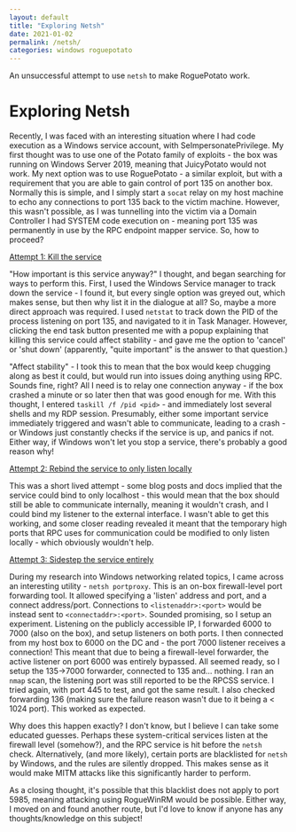 ```yaml
---
layout: default
title: "Exploring Netsh"
date: 2021-01-02
permalink: /netsh/
categories: windows roguepotato
---
```


An unsuccessful attempt to use `netsh` to make RoguePotato work.
<!--more-->

# Exploring Netsh

Recently, I was faced with an interesting situation where I had code execution as a Windows service account, with SeImpersonatePrivilege. My first thought was to use one of the Potato family of exploits - the box was running on Windows Server 2019, meaning that JuicyPotato would not work. My next option was to use RoguePotato - a similar exploit, but with a requirement that you are able to gain control of port 135 on another box. Normally this is simple, and I simply start a `socat` relay on my host machine to echo any connections to port 135 back to the victim machine. However, this wasn't possible, as I was tunnelling into the victim via a Domain Controller I had SYSTEM code execution on - meaning port 135 was permanently in use by the RPC endpoint mapper service. So, how to proceed?



<u>Attempt 1: Kill the service</u>

"How important is this service anyway?" I thought, and began searching for ways to perform this. First, I used the Windows Service manager to track down the service - I found it, but every single option was greyed out, which makes sense, but then why list it in the dialogue at all? So, maybe a more direct approach was required. I used `netstat` to track down the PID of the process listening on port 135, and navigated to it in Task Manager. However, clicking the end task button presented me with a popup explaining that killing this service could affect stability - and gave me the option to 'cancel' or 'shut down' (apparently, "quite important" is the answer to that question.)

"Affect stability" - I took this to mean that the box would keep chugging along as best it could, but would run into issues doing anything using RPC. Sounds fine, right? All I need is to relay one connection anyway - if the box crashed a minute or so later then that was good enough for me. With this thought, I entered `taskill /f /pid <pid>` - and immediately lost several shells and my RDP session. Presumably, either some important service immediately triggered and wasn't able to communicate, leading to a crash - or Windows just constantly checks if the service is up, and panics if not. Either way, if Windows won't let you stop a service, there's probably a good reason why!

<u>Attempt 2: Rebind the service to only listen locally</u>

This was a short lived attempt - some blog posts and docs implied that the service could bind to only localhost - this would mean that the box should still be able to communicate internally, meaning it wouldn't crash, and I could bind my listener to the external interface. I wasn't able to get this working, and some closer reading revealed it meant that the temporary high ports that RPC uses for communication could be modified to only listen locally - which obviously wouldn't help.

<u>Attempt 3: Sidestep the service entirely</u>

During my research into Windows networking related topics, I came across an interesting utility - `netsh portproxy`. This is an on-box firewall-level port forwarding tool. It allowed specifying a 'listen' address and port, and a connect address/port. Connections to `<listenaddr>:<port>` would be instead sent to `<connectaddr>:<port>`. Sounded promising, so I setup an experiment. Listening on the publicly accessible IP, I forwarded 6000 to 7000 (also on the box), and setup listeners on both ports. I then connected from my host box to 6000 on the DC and - the port 7000 listener receives a connection! This meant that due to being a firewall-level forwarder, the active listener on port 6000 was entirely bypassed. All seemed ready, so I setup the 135->7000 forwarder, connected to 135 and... nothing. I ran an `nmap` scan, the listening port was still reported to be the RPCSS service. I tried again, with port 445 to test, and got the same result. I also checked forwarding 136 (making sure the failure reason wasn't due to it being a < 1024 port). This worked as expected.

Why does this happen exactly? I don't know, but I believe I can take some educated guesses. Perhaps these system-critical services listen at the firewall level (somehow?), and the RPC service is hit before the `netsh` check. Alternatively, (and more likely), certain ports are blacklisted for `netsh` by Windows, and the rules are silently dropped. This makes sense as it would make MITM attacks like this significantly harder to perform. 

As a closing thought, it's possible that this blacklist does not apply to port 5985, meaning attacking using RogueWinRM would be possible. Either way, I moved on and found another route, but I'd love to know if anyone has any thoughts/knowledge on this subject!